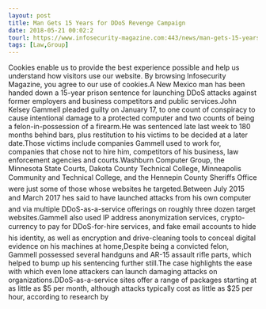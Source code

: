 ```yaml
---
layout: post
title: Man Gets 15 Years for DDoS Revenge Campaign
date: 2018-05-21 00:02:2
tourl: https://www.infosecurity-magazine.com:443/news/man-gets-15-years-for-ddos-revenge/
tags: [Law,Group]
---
```

Cookies enable us to provide the best experience possible and help us understand how visitors use our website. By browsing Infosecurity Magazine, you agree to our use of cookies.A New Mexico man has been handed down a 15-year prison sentence for launching DDoS attacks against former employers and business competitors and public services.John Kelsey Gammell pleaded guilty on January 17, to one count of conspiracy to cause intentional damage to a protected computer and two counts of being a felon-in-possession of a firearm.He was sentenced late last week to 180 months behind bars, plus restitution to his victims to be decided at a later date.Those victims include companies Gammell used to work for, companies that chose not to hire him, competitors of his business, law enforcement agencies and courts.Washburn Computer Group, the Minnesota State Courts, Dakota County Technical College, Minneapolis Community and Technical College, and the Hennepin County Sheriffs Office were just some of those whose websites he targeted.Between July 2015 and March 2017 hes said to have launched attacks from his own computer and via multiple DDoS-as-a-service offerings on roughly three dozen target websites.Gammell also used IP address anonymization services, crypto-currency to pay for DDoS-for-hire services, and fake email accounts to hide his identity, as well as encryption and drive-cleaning tools to conceal digital evidence on his machines at home,Despite being a convicted felon, Gammell possessed several handguns and AR-15 assault rifle parts, which helped to bump up his sentencing further still.The case highlights the ease with which even lone attackers can launch damaging attacks on organizations.DDoS-as-a-service sites offer a range of packages starting at as little as $5 per month, although attacks typically cost as little as $25 per hour, according to research by 